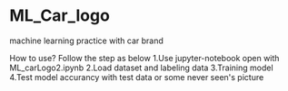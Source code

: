 # ML_Car_logo
machine learning practice with car brand

How to use? Follow the step as below
1.Use jupyter-notebook open with ML_carLogo2.ipynb
2.Load dataset and labeling data
3.Training model
4.Test model accurancy with test data or some never seen's picture
